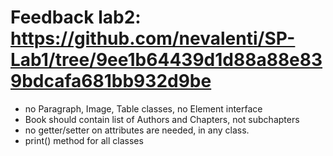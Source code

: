 # Feedback lab2: https://github.com/nevalenti/SP-Lab1/tree/9ee1b64439d1d88a88e839bdcafa681bb932d9be

- no Paragraph, Image, Table classes, no Element interface
- Book should contain list of Authors and Chapters, not subchapters
- no getter/setter on attributes are needed, in any class.
- print() method for all classes

